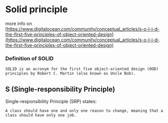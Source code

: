 # Solid principle

more info on [https://www.digitalocean.com/community/conceptual_articles/s-o-l-i-d-the-first-five-principles-of-object-oriented-design](https://www.digitalocean.com/community/conceptual_articles/s-o-l-i-d-the-first-five-principles-of-object-oriented-design)

### Definition of SOLID

```
SOLID is an acronym for the first five object-oriented design (OOD) principles by Robert C. Martin (also known as Uncle Bob).
```

## S (Single-responsibility Principle)

Single-responsibility Principle (SRP) states:

```
A class should have one and only one reason to change, meaning that a class should have only one job.
```
